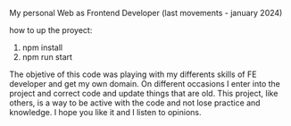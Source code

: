 My personal Web as Frontend Developer
(last movements - january 2024)

how to up the proyect:
1. npm install
2. npm run start

The objetive of this code was playing with my differents skills of FE developer and get my own domain.
On different occasions I enter into the project and correct code and update things that are old.
This project, like others, is a way to be active with the code and not lose practice and knowledge.
I hope you like it and I listen to opinions.